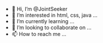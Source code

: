 - 👋 Hi, I’m @JointSeeker
- 👀 I’m interested in html, css, java ...
- 🌱 I’m currently learning  ...
- 💞️ I’m looking to collaborate on ...
- 📫 How to reach me ...

<!---
JointSeeker/JointSeeker is a ✨ special ✨ repository because its `README.md` (this file) appears on your GitHub profile.
You can click the Preview link to take a look at your changes.
--->
